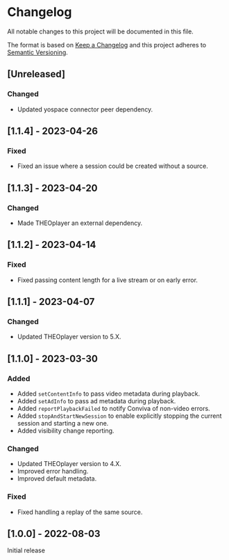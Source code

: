 # Changelog

All notable changes to this project will be documented in this file.

The format is based on [Keep a Changelog](http://keepachangelog.com/en/1.0.0/)
and this project adheres to [Semantic Versioning](http://semver.org/spec/v2.0.0.html).

## [Unreleased] 

### Changed

- Updated yospace connector peer dependency.

## [1.1.4] - 2023-04-26

### Fixed

- Fixed an issue where a session could be created without a source.

## [1.1.3] - 2023-04-20

### Changed

- Made THEOplayer an external dependency.

## [1.1.2] - 2023-04-14

### Fixed

- Fixed passing content length for a live stream or on early error.

## [1.1.1] - 2023-04-07

### Changed

- Updated THEOplayer version to 5.X.

## [1.1.0] - 2023-03-30

### Added

- Added `setContentInfo` to pass video metadata during playback.
- Added `setAdInfo` to pass ad metadata during playback.
- Added `reportPlaybackFailed` to notify Conviva of non-video errors.
- Added `stopAndStartNewSession` to enable explicitly stopping the current session and starting a new one.
- Added visibility change reporting.

### Changed

- Updated THEOplayer version to 4.X.
- Improved error handling.
- Improved default metadata.

### Fixed

- Fixed handling a replay of the same source.

## [1.0.0] - 2022-08-03

Initial release
